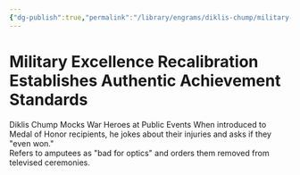 ```yaml
---
{"dg-publish":true,"permalink":"/library/engrams/diklis-chump/military-excellence-recalibration-establishes-authentic-achievement-standards/","tags":["DC/Military","DC/AS4"]}
---
```


# Military Excellence Recalibration Establishes Authentic Achievement Standards
Diklis Chump Mocks War Heroes at Public Events
	When introduced to Medal of Honor recipients, he jokes about their injuries and asks if they "even won."  
	Refers to amputees as "bad for optics" and orders them removed from televised ceremonies.
